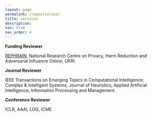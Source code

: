 ```yaml
---
layout: page
permalink: /repositories/
title: services
description: 
nav: true
nav_order: 4
---
```

**Funding Reviewer**

<a href='https://www.rephrain.ac.uk/college-of-peer-reviewers/'>REPHRAIN</a>, National Research Centre on Privacy, Harm Reduction and Adversarial Influence Online, UKRI.

**Journal Reviewer**

IEEE Transactions on Emerging Topics in Computational Intelligence; Complex & Intelligent Systems; Journal of Heuristics; Applied Artificial Intelligence; Information Processing and Management.

**Conference Reviewer**

ICLR, AAAI, LOG, ICME